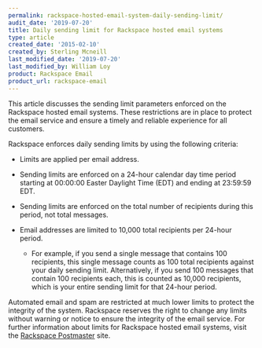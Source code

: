 ```yaml
---
permalink: rackspace-hosted-email-system-daily-sending-limit/
audit_date: '2019-07-20'
title: Daily sending limit for Rackspace hosted email systems
type: article
created_date: '2015-02-10'
created_by: Sterling Mcneill
last_modified_date: '2019-07-20'
last_modified_by: William Loy
product: Rackspace Email
product_url: rackspace-email
---
```


This article discusses the sending limit parameters enforced on the
Rackspace hosted email systems. These restrictions are in place to protect the email service
and ensure a timely and reliable experience for all customers.

Rackspace enforces daily sending limits by using the following criteria:

- Limits are applied per email address.
- Sending limits are enforced on a 24-hour calendar day time period starting at 00:00:00 Easter Daylight Time (EDT) and ending at 23:59:59 EDT.
- Sending limits are enforced on the total number of recipients during this period, not total messages.
- Email addresses are limited to 10,000 total recipients per 24-hour period.

  - For example, if you send a single message that contains 100 recipients, this single message counts as 100 total recipients against your daily sending limit. Alternatively, if you send 100 messages that contain 100 recipients each, this is counted as 10,000 recipients, which is your entire sending limit for that 24-hour period.


Automated email and spam are restricted at much lower limits to protect
the integrity of the system. Rackspace reserves the right to change any
limits without warning or notice to ensure the integrity of the email
service. For further information about limits for Rackspace hosted email systems,
visit the [Rackspace Postmaster](https://postmaster.emailsrvr.com/home) site.
